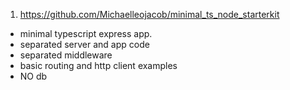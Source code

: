 1. https://github.com/Michaelleojacob/minimal_ts_node_starterkit

- minimal typescript express app.
- separated server and app code
- separated middleware
- basic routing and http client examples
- NO db
